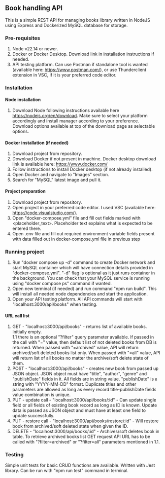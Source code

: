 ## Book handling API ##

This is a simple REST API for managing books library written in NodeJS using Express and Dockerized MySQL database for storage.

### Pre-requisites ###
1. Node v22.14 or newer.
2. Docker or Docker Desktop. Download link in installation instructions if needed.
3. API testing platform. Can use Postman if standalone tool is wanted (available here: https://www.postman.com/), or use Thunderclient extension in VSC, if it is your preferred code editor.

### Installation ###
#### Node installation ####
1. Download Node following instructions available here https://nodejs.org/en/download. Make sure to select your platform accordingly and install manager according to your preference. Download options available at top of the download page as selectable options.
#### Docker installation (if needed) ####
1. Download project from repository.
2. Download Docker if not present in machine. Docker desktop download link is available here: https://www.docker.com/
3. Follow instructions to install Docker desktop (if not already installed).
4. Open Docker and navigate to "Images" section.
5. Search for "MySQL" latest image and pull it.

#### Project preparation ####
1. Download project from repository.
2. Open project in your preferred code editor. I used VSC (available here: https://code.visualstudio.com/).
3. Open "docker-compose.yml" file and fill out fields marked with \<placeholder_text\>. Placeholder text explains what is expected to be entered there.
4. Open .env file and fill out required environment variable fields present with data filled out in docker-compose.yml file in previous step

### Running project ###
1. Run "docker compose up -d" command to create Docker network and start MySQL container which will have connection details provided in "docker-compose.yml". "-d" flag is optional as it just runs container in the background. You can check that your MySQL service is running using "docker compose ps" command if wanted.
2. Open new terminal (if needed) and run command "npm run build". This will install all needed node dependencies and start the application.
3. Open your API testing platform. All API commands will start with "localhost:3000/api/books" when testing.

#### URL call list ####
1. GET - "localhost:3000/api/books" - returns list of available books. Initially empty. \
1.1 there is an optional "?filter" query parameter available. If passed in the call with "=" value, then default list of not deleted books from DB is returned. When passed with "=archived" value, API will return archived/soft deleted books list only. When passed with "=all" value, API will return list of all books no matter the archive/soft delete state of them.
3. POST - "localhost:3000/api/books" - creates new book from passed up JSON object. JSON object must have "title", "author", "genre" and "publishDate" fields in it. All fields are in string value. "publishDate" is a string with "YYYY-MM-DD" format. Duplicate titles and other parameters are allowed as long as every record title-publishDate fields value combination is unique.
4. PUT - update call - "localhost:3000/api/books/:id" - Can update single field or all fields of existing book record as long as ID is known. Update data is passed as JSON object and must have at least one field to update successfully.
5. PUT - restore call - "localhost:3000/api/books/restore/:id" - Will restore book from archived/soft deleted state when given the ID.
6. DELETE - "localhost:3000/api/books/:id" - Archives/soft deletes book in table. To retrieve archived books list GET request API URL has to be called with "?filter=archived" or "?filter=all" parameters mentioned in 1.1.

### Testing ###
Simple unit tests for basic CRUD functions are available. Written with Jest library. Can be run with "npm run test" command in terminal.
